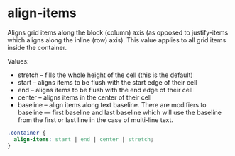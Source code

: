 # align-items

Aligns grid items along the block (column) axis (as opposed to justify-items which aligns along the inline (row) axis). This value applies to all grid items inside the container.

Values:
- stretch – fills the whole height of the cell (this is the default)
- start – aligns items to be flush with the start edge of their cell
- end – aligns items to be flush with the end edge of their cell
- center – aligns items in the center of their cell
- baseline – align items along text baseline. There are modifiers to baseline — first baseline and last baseline which will use the baseline from the first or last line in the case of multi-line text.

```scss
.container {
  align-items: start | end | center | stretch;
}
```

